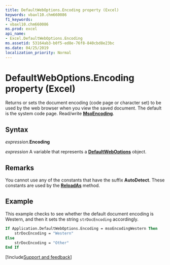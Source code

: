 ```yaml
---
title: DefaultWebOptions.Encoding property (Excel)
keywords: vbaxl10.chm660086
f1_keywords:
- vbaxl10.chm660086
ms.prod: excel
api_name:
- Excel.DefaultWebOptions.Encoding
ms.assetid: 53164ab3-b0f5-ed8e-76f8-840cbd8e23bc
ms.date: 04/25/2019
localization_priority: Normal
---
```



# DefaultWebOptions.Encoding property (Excel)

Returns or sets the document encoding (code page or character set) to be used by the web browser when you view the saved document. The default is the system code page. Read/write **[MsoEncoding](Office.MsoEncoding.md)**.


## Syntax

_expression_.**Encoding**

_expression_ A variable that represents a **[DefaultWebOptions](Excel.DefaultWebOptions.md)** object.


## Remarks

You cannot use any of the constants that have the suffix **AutoDetect**. These constants are used by the **[ReloadAs](Excel.Workbook.ReloadAs.md)** method.


## Example

This example checks to see whether the default document encoding is Western, and then it sets the string `strDocEncoding` accordingly.

```vb
If Application.DefaultWebOptions.Encoding = msoEncodingWestern Then 
    strDocEncoding = "Western" 
Else 
    strDocEncoding = "Other" 
End If
```




[!include[Support and feedback](~/includes/feedback-boilerplate.md)]